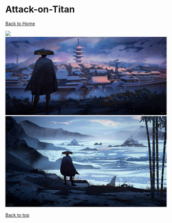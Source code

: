 # Attack-on-Titan

[Back to Home](https://github.com/RickyFoots/Wallpapers/tree/main)

</h1>

<img src="https://github.com/RickyFoots/Wallpapers/blob/main/Collection/Anime%20%26%20Manga/Blue%20Eyed%20Samurai/blueeye_brothel.png">

<img src="https://github.com/RickyFoots/Wallpapers/blob/main/Collection/Anime%20%26%20Manga/Blue%20Eyed%20Samurai/blueeye_revenge.jpg">

<img src="https://github.com/RickyFoots/Wallpapers/blob/main/Collection/Anime%20%26%20Manga/Blue%20Eyed%20Samurai/blueeye_water.jpg">

[Back to top](#Top)